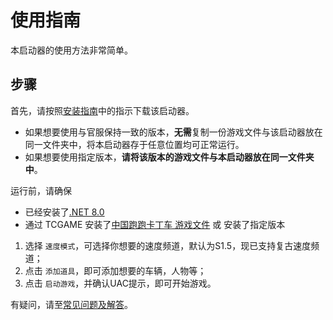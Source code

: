 # 使用指南

本启动器的使用方法非常简单。

## 步骤

首先，请按照[安装指南](./installation.md)中的指示下载该启动器。

- 如果想要使用与官服保持一致的版本，**无需**复制一份游戏文件与该启动器放在同一文件夹中，将本启动器存于任意位置均可正常运行。
- 如果想要使用指定版本，**请将该版本的游戏文件与本启动器放在同一文件夹中**。

运行前，请确保

- 已经安装了[.NET 8.0](https://dotnet.microsoft.com/download/dotnet/8.0 ".Net 8.0 Runtime")
- 通过 TCGAME 安装了[中国跑跑卡丁车 游戏文件](https://popkart.tiancity.com/homepage/v3/ "KartRider CN") 或 安装了指定版本

1. 选择 `速度模式`，可选择你想要的速度频道，默认为S1.5，现已支持复古速度频道；
2. 点击 `添加道具`，即可添加想要的车辆，人物等；
3. 点击 `启动游戏`，并确认UAC提示，即可开始游戏。

有疑问，请至[常见问题及解答](./RuntimeFAQ.md "FAQ")。
